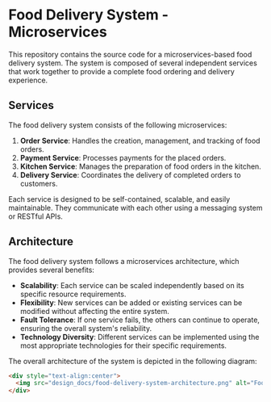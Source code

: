 # Food Delivery System - Microservices

This repository contains the source code for a microservices-based food delivery system. The system is composed of several independent services that work together to provide a complete food ordering and delivery experience.

## Services

The food delivery system consists of the following microservices:

1. **Order Service**: Handles the creation, management, and tracking of food orders.
2. **Payment Service**: Processes payments for the placed orders.
3. **Kitchen Service**: Manages the preparation of food orders in the kitchen.
4. **Delivery Service**: Coordinates the delivery of completed orders to customers.

Each service is designed to be self-contained, scalable, and easily maintainable. They communicate with each other using a messaging system or RESTful APIs.

## Architecture

The food delivery system follows a microservices architecture, which provides several benefits:

- **Scalability**: Each service can be scaled independently based on its specific resource requirements.
- **Flexibility**: New services can be added or existing services can be modified without affecting the entire system.
- **Fault Tolerance**: If one service fails, the others can continue to operate, ensuring the overall system's reliability.
- **Technology Diversity**: Different services can be implemented using the most appropriate technologies for their specific requirements.

The overall architecture of the system is depicted in the following diagram:

```html
<div style="text-align:center">
  <img src="design_docs/food-delivery-system-architecture.png" alt="Food Delivery System Architecture" width="600">
</div>